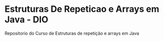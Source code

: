 # Estruturas De Repeticao e Arrays em Java - DIO
Repositorio do Curso de Estruturas de repetição e arrays em Java

